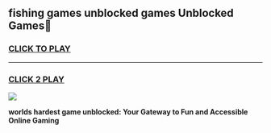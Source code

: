 
## fishing games unblocked games Unblocked Games👋
<h3>
<a href="https://premium.freeplayer.one?title=fishing_games_unblocked_games&ref=16F">CLICK TO PLAY</a></h3>
<hr>

<h3>
<a href="https://premium.freeplayer.one?title=fishing_games_unblocked_games&ref=16F">CLICK 2 PLAY</a>
  
</h3>

<a href="https://premium.freeplayer.one?title=fishing_games_unblocked_games&ref=16F/"><img src="https://clearcache.store/games.png"></a>


**worlds hardest game unblocked: Your Gateway to Fun and Accessible Online Gaming**
